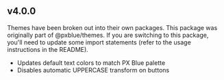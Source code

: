 ## v4.0.0
Themes have been broken out into their own packages. This package was originally part of @pxblue/themes. If you are switching to this package, you'll need to update some import statements (refer to the usage instructions in the README).

- Updates default text colors to match PX Blue palette
- Disables automatic UPPERCASE transform on buttons